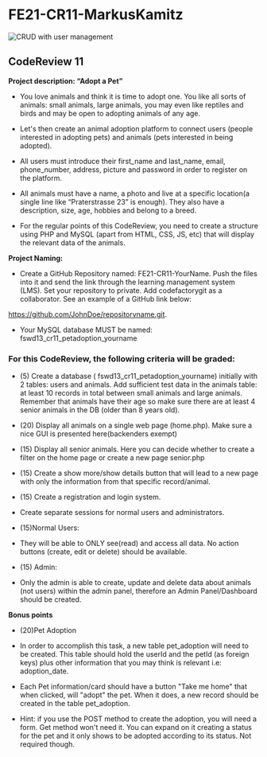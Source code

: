 
# FE21-CR11-MarkusKamitz

![CRUD with user management](https://user-images.githubusercontent.com/85449060/131910613-c8632ac5-e221-4a5a-8b10-c269683944dd.png)

## CodeReview 11

**Project description: “Adopt a Pet”**

* You love animals and think it is time to adopt one. You like all sorts of animals: small animals, large animals, you may even like reptiles and birds and may be open to adopting animals of any age. 

* Let's then create an animal adoption platform to connect users (people interested in adopting pets) and animals (pets interested in being adopted). 

* All users must introduce their first_name and last_name, email, phone_number, address, picture and password in order to register on the platform.

* All animals must have a name, a photo and live at a specific location(a single line like “Praterstrasse 23” is enough). They also have a description, size, age, hobbies and belong to a breed.

* For the regular points of this CodeReview, you need to create a structure using PHP and MySQL (apart from HTML, CSS, JS, etc) that will display the relevant data of the animals.

 

**Project Naming:**

* Create a GitHub Repository named: FE21-CR11-YourName. Push the files into it and send the link through the learning management system (LMS). Set your repository to private. Add codefactorygit as a collaborator. See an example of a GitHub link below:

https://github.com/JohnDoe/repositoryname.git.

* Your MySQL database MUST be named: fswd13_cr11_petadoption_yourname

### For this CodeReview, the following criteria will be graded:

 
* (5) Create a database ( fswd13_cr11_petadoption_yourname) initially with 2 tables: users and animals. Add sufficient test data in the animals table: at least 10 records in total between small animals and large animals. Remember that animals have their age so make sure there are at least 4 senior animals in the DB (older than 8 years old).

* (20) Display all animals on a single web page (home.php). Make sure a nice GUI is presented here(backenders exempt)

* (15) Display all senior animals. Here you can decide whether to create a filter on the home page or create a new page senior.php

* (15) Create a show more/show details button that will lead to a new page with only the information from that specific record/animal.

* (15) Create a registration and login system.

* Create separate sessions for normal users and administrators.

* (15)Normal Users:

* They will be able to ONLY see(read) and access all data. No action buttons (create, edit or delete) should be available.

* (15) Admin:

* Only the admin is able to create, update and delete data about animals (not users) within the admin panel, therefore an Admin Panel/Dashboard  should be created.

**Bonus points**

* (20)Pet Adoption

* In order to accomplish this task, a new table pet_adoption will need to be created. This table should hold the userId and the petId (as foreign keys) plus other information that you may think is relevant i.e: adoption_date. 

* Each Pet information/card should have a button "Take me home" that when clicked, will "adopt" the pet. When it does, a new record should be created in the table pet_adoption.

* Hint: if you use the POST method to create the adoption, you will need a form. Get method won't need it. You can expand on it creating a status for the pet and it only shows to be adopted according to its status. Not required though.
